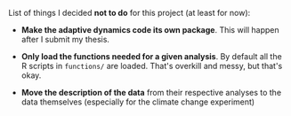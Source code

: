 List of things I decided **not to do** for this project (at least for now):

* **Make the adaptive dynamics code its own package**. This will happen after I submit my thesis.

* **Only load the functions needed for a given analysis**. By default all the R scripts in `functions/` are loaded. That's overkill and messy, but that's okay.

* **Move the description of the data** from their respective analyses to the data themselves (especially for the climate change experiment)